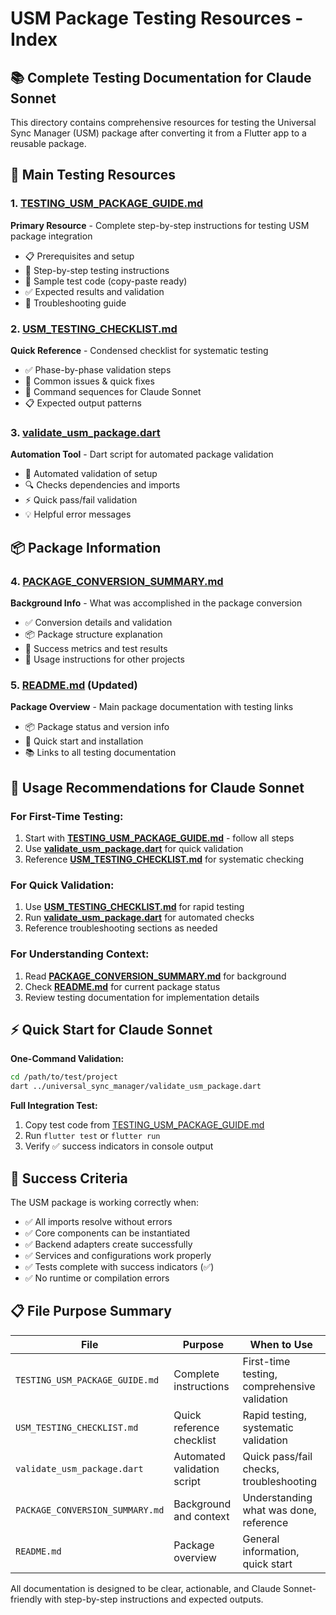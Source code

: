 # USM Package Testing Resources - Index

## 📚 Complete Testing Documentation for Claude Sonnet

This directory contains comprehensive resources for testing the Universal Sync Manager (USM) package after converting it from a Flutter app to a reusable package.

## 🎯 Main Testing Resources

### 1. **[TESTING_USM_PACKAGE_GUIDE.md](TESTING_USM_PACKAGE_GUIDE.md)** 
**Primary Resource** - Complete step-by-step instructions for testing USM package integration
- 📋 Prerequisites and setup
- 🚀 Step-by-step testing instructions  
- 🧪 Sample test code (copy-paste ready)
- ✅ Expected results and validation
- 🚨 Troubleshooting guide

### 2. **[USM_TESTING_CHECKLIST.md](USM_TESTING_CHECKLIST.md)**
**Quick Reference** - Condensed checklist for systematic testing
- ✅ Phase-by-phase validation steps
- 🚨 Common issues & quick fixes
- 🔧 Command sequences for Claude Sonnet
- 📋 Expected output patterns

### 3. **[validate_usm_package.dart](validate_usm_package.dart)**
**Automation Tool** - Dart script for automated package validation
- 🤖 Automated validation of setup
- 🔍 Checks dependencies and imports
- ⚡ Quick pass/fail validation
- 💡 Helpful error messages

## 📦 Package Information

### 4. **[PACKAGE_CONVERSION_SUMMARY.md](PACKAGE_CONVERSION_SUMMARY.md)**
**Background Info** - What was accomplished in the package conversion
- ✅ Conversion details and validation  
- 📦 Package structure explanation
- 🎯 Success metrics and test results
- 🚀 Usage instructions for other projects

### 5. **[README.md](README.md)** (Updated)
**Package Overview** - Main package documentation with testing links
- 📦 Package status and version info
- 🚀 Quick start and installation
- 📚 Links to all testing documentation

## 🎯 Usage Recommendations for Claude Sonnet

### For First-Time Testing:
1. Start with **[TESTING_USM_PACKAGE_GUIDE.md](TESTING_USM_PACKAGE_GUIDE.md)** - follow all steps
2. Use **[validate_usm_package.dart](validate_usm_package.dart)** for quick validation
3. Reference **[USM_TESTING_CHECKLIST.md](USM_TESTING_CHECKLIST.md)** for systematic checking

### For Quick Validation:
1. Use **[USM_TESTING_CHECKLIST.md](USM_TESTING_CHECKLIST.md)** for rapid testing
2. Run **[validate_usm_package.dart](validate_usm_package.dart)** for automated checks
3. Reference troubleshooting sections as needed

### For Understanding Context:
1. Read **[PACKAGE_CONVERSION_SUMMARY.md](PACKAGE_CONVERSION_SUMMARY.md)** for background
2. Check **[README.md](README.md)** for current package status
3. Review testing documentation for implementation details

## ⚡ Quick Start for Claude Sonnet

**One-Command Validation:**
```bash
cd /path/to/test/project
dart ../universal_sync_manager/validate_usm_package.dart
```

**Full Integration Test:**
1. Copy test code from [TESTING_USM_PACKAGE_GUIDE.md](TESTING_USM_PACKAGE_GUIDE.md)
2. Run `flutter test` or `flutter run`
3. Verify ✅ success indicators in console output

## 🎉 Success Criteria

The USM package is working correctly when:
- ✅ All imports resolve without errors
- ✅ Core components can be instantiated
- ✅ Backend adapters create successfully
- ✅ Services and configurations work properly
- ✅ Tests complete with success indicators (✅)
- ✅ No runtime or compilation errors

## 📋 File Purpose Summary

| File | Purpose | When to Use |
|------|---------|-------------|
| `TESTING_USM_PACKAGE_GUIDE.md` | Complete instructions | First-time testing, comprehensive validation |
| `USM_TESTING_CHECKLIST.md` | Quick reference checklist | Rapid testing, systematic validation |
| `validate_usm_package.dart` | Automated validation script | Quick pass/fail checks, troubleshooting |
| `PACKAGE_CONVERSION_SUMMARY.md` | Background and context | Understanding what was done, reference |
| `README.md` | Package overview | General information, quick start |

All documentation is designed to be clear, actionable, and Claude Sonnet-friendly with step-by-step instructions and expected outputs.
